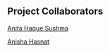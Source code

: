## Project Collaborators
   [Anita Haque Sushma](https://github.com/ANITAx07)
  
   [Anisha Hasnat](https://github.com/AnishaHasnat)
